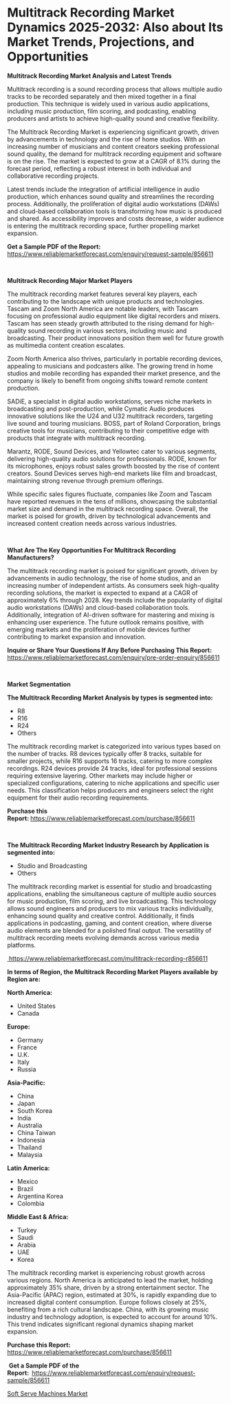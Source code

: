 <p><h1>Multitrack Recording Market Dynamics 2025-2032: Also about Its Market Trends, Projections, and Opportunities</h1></p><p><strong>Multitrack Recording Market Analysis and Latest Trends</strong></p>
<p><p>Multitrack recording is a sound recording process that allows multiple audio tracks to be recorded separately and then mixed together in a final production. This technique is widely used in various audio applications, including music production, film scoring, and podcasting, enabling producers and artists to achieve high-quality sound and creative flexibility.</p><p>The Multitrack Recording Market is experiencing significant growth, driven by advancements in technology and the rise of home studios. With an increasing number of musicians and content creators seeking professional sound quality, the demand for multitrack recording equipment and software is on the rise. The market is expected to grow at a CAGR of 8.1% during the forecast period, reflecting a robust interest in both individual and collaborative recording projects.</p><p>Latest trends include the integration of artificial intelligence in audio production, which enhances sound quality and streamlines the recording process. Additionally, the proliferation of digital audio workstations (DAWs) and cloud-based collaboration tools is transforming how music is produced and shared. As accessibility improves and costs decrease, a wider audience is entering the multitrack recording space, further propelling market expansion.</p></p>
<p><strong>Get a Sample PDF of the Report:&nbsp;</strong> <a href="https://www.reliablemarketforecast.com/enquiry/request-sample/856611?utm_campaign=2413&utm_medium=2&utm_source=Github&utm_content=ia&utm_term=09042025&utm_id=multitrack-recording">https://www.reliablemarketforecast.com/enquiry/request-sample/856611</a></p>
<p>&nbsp;</p>
<p><strong>Multitrack Recording Major Market Players</strong></p>
<p><p>The multitrack recording market features several key players, each contributing to the landscape with unique products and technologies. Tascam and Zoom North America are notable leaders, with Tascam focusing on professional audio equipment like digital recorders and mixers. Tascam has seen steady growth attributed to the rising demand for high-quality sound recording in various sectors, including music and broadcasting. Their product innovations position them well for future growth as multimedia content creation escalates.</p><p>Zoom North America also thrives, particularly in portable recording devices, appealing to musicians and podcasters alike. The growing trend in home studios and mobile recording has expanded their market presence, and the company is likely to benefit from ongoing shifts toward remote content production.</p><p>SADiE, a specialist in digital audio workstations, serves niche markets in broadcasting and post-production, while Cymatic Audio produces innovative solutions like the U24 and U32 multitrack recorders, targeting live sound and touring musicians. BOSS, part of Roland Corporation, brings creative tools for musicians, contributing to their competitive edge with products that integrate with multitrack recording.</p><p>Marantz, RODE, Sound Devices, and Yellowtec cater to various segments, delivering high-quality audio solutions for professionals. RODE, known for its microphones, enjoys robust sales growth boosted by the rise of content creators. Sound Devices serves high-end markets like film and broadcast, maintaining strong revenue through premium offerings.</p><p>While specific sales figures fluctuate, companies like Zoom and Tascam have reported revenues in the tens of millions, showcasing the substantial market size and demand in the multitrack recording space. Overall, the market is poised for growth, driven by technological advancements and increased content creation needs across various industries.</p></p>
<p>&nbsp;</p>
<p><strong>What Are The Key Opportunities For Multitrack Recording Manufacturers?</strong></p>
<p><p>The multitrack recording market is poised for significant growth, driven by advancements in audio technology, the rise of home studios, and an increasing number of independent artists. As consumers seek high-quality recording solutions, the market is expected to expand at a CAGR of approximately 6% through 2028. Key trends include the popularity of digital audio workstations (DAWs) and cloud-based collaboration tools. Additionally, integration of AI-driven software for mastering and mixing is enhancing user experience. The future outlook remains positive, with emerging markets and the proliferation of mobile devices further contributing to market expansion and innovation.</p></p>
<p><strong>Inquire or Share Your Questions If Any Before Purchasing This Report:</strong> <a href="https://www.reliablemarketforecast.com/enquiry/pre-order-enquiry/856611?utm_campaign=2413&utm_medium=2&utm_source=Github&utm_content=ia&utm_term=09042025&utm_id=multitrack-recording">https://www.reliablemarketforecast.com/enquiry/pre-order-enquiry/856611</a></p>
<p>&nbsp;</p>
<p><strong>Market Segmentation</strong></p>
<p><strong>The Multitrack Recording Market Analysis by types is segmented into:</strong></p>
<p><ul><li>R8</li><li>R16</li><li>R24</li><li>Others</li></ul></p>
<p><p>The multitrack recording market is categorized into various types based on the number of tracks. R8 devices typically offer 8 tracks, suitable for smaller projects, while R16 supports 16 tracks, catering to more complex recordings. R24 devices provide 24 tracks, ideal for professional sessions requiring extensive layering. Other markets may include higher or specialized configurations, catering to niche applications and specific user needs. This classification helps producers and engineers select the right equipment for their audio recording requirements.</p></p>
<p><strong>Purchase this Report:&nbsp;</strong><a href="https://www.reliablemarketforecast.com/purchase/856611?utm_campaign=2413&utm_medium=2&utm_source=Github&utm_content=ia&utm_term=09042025&utm_id=multitrack-recording">https://www.reliablemarketforecast.com/purchase/856611</a></p>
<p>&nbsp;</p>
<p><strong>The Multitrack Recording Market Industry Research by Application is segmented into:</strong></p>
<p><ul><li>Studio and Broadcasting</li><li>Others</li></ul></p>
<p><p>The multitrack recording market is essential for studio and broadcasting applications, enabling the simultaneous capture of multiple audio sources for music production, film scoring, and live broadcasting. This technology allows sound engineers and producers to mix various tracks individually, enhancing sound quality and creative control. Additionally, it finds applications in podcasting, gaming, and content creation, where diverse audio elements are blended for a polished final output. The versatility of multitrack recording meets evolving demands across various media platforms.</p></p>
<p><a href="https://www.reliablemarketforecast.com/multitrack-recording-r856611?utm_campaign=2413&utm_medium=2&utm_source=Github&utm_content=ia&utm_term=09042025&utm_id=multitrack-recording">&nbsp;https://www.reliablemarketforecast.com/multitrack-recording-r856611</a></p>
<p><strong>In terms of Region, the Multitrack Recording Market Players available by Region are:</strong></p>
<p>
    <p> <strong> North America: </strong>
        <ul>
            <li>United States</li>
            <li>Canada</li>
        </ul>
        </p> 
    <p> <strong> Europe: </strong>
        <ul>
            <li>Germany</li>
            <li>France</li>
            <li>U.K.</li>
            <li>Italy</li>
            <li>Russia</li>
        </ul>
        </p> 
    <p> <strong> Asia-Pacific: </strong>
        <ul>
            <li>China</li>
            <li>Japan</li>
            <li>South Korea</li>
            <li>India</li>
            <li>Australia</li>
            <li>China Taiwan</li>
            <li>Indonesia</li>
            <li>Thailand</li>
            <li>Malaysia</li>
        </ul>
        </p> 
    <p> <strong> Latin America: </strong>
        <ul>
            <li>Mexico</li>
            <li>Brazil</li>
            <li>Argentina Korea</li>
            <li>Colombia</li>
        </ul>
        </p> 
    <p> <strong> Middle East & Africa: </strong>
        <ul>
            <li>Turkey</li>
            <li>Saudi</li>
            <li>Arabia</li>
            <li>UAE</li>
            <li>Korea</li>
        </ul>
    </p>
    </p>
<p><p>The multitrack recording market is experiencing robust growth across various regions. North America is anticipated to lead the market, holding approximately 35% share, driven by a strong entertainment sector. The Asia-Pacific (APAC) region, estimated at 30%, is rapidly expanding due to increased digital content consumption. Europe follows closely at 25%, benefiting from a rich cultural landscape. China, with its growing music industry and technology adoption, is expected to account for around 10%. This trend indicates significant regional dynamics shaping market expansion.</p></p>
<p><strong>Purchase this Report: </strong><a href="https://www.reliablemarketforecast.com/purchase/856611?utm_campaign=2413&utm_medium=2&utm_source=Github&utm_content=ia&utm_term=09042025&utm_id=multitrack-recording">https://www.reliablemarketforecast.com/purchase/856611</a></p>
<p>&nbsp;<strong>Get a Sample PDF of the Report:&nbsp;&nbsp;</strong><a href="https://www.reliablemarketforecast.com/enquiry/request-sample/856611?utm_campaign=2413&utm_medium=2&utm_source=Github&utm_content=ia&utm_term=09042025&utm_id=multitrack-recording">https://www.reliablemarketforecast.com/enquiry/request-sample/856611</a></p>
<p><strong></strong></p>
<p><p><a href="https://github.com/dmitriyvo6rog/Market-Research-Report-List-1/blob/main/soft-serve-machines-market.md?utm_campaign=2413&utm_medium=2&utm_source=Github&utm_content=ia&utm_term=09042025&utm_id=multitrack-recording">Soft Serve Machines Market</a></p></p>